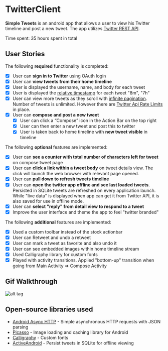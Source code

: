 # TwitterClient
**Simple Tweets** is an android app that allows a user to view his Twitter timeline and post a new tweet. The app utilizes [Twitter REST API](https://dev.twitter.com/rest/public).

Time spent: 35 hours spent in total

## User Stories

The following **required** functionality is completed:

* [x]	User can **sign in to Twitter** using OAuth login
* [x]	User can **view tweets from their home timeline**
  * [x] User is displayed the username, name, and body for each tweet
  * [x] User is displayed the [relative timestamp](https://gist.github.com/nesquena/f786232f5ef72f6e10a7) for each tweet "8m", "7h"
  * [x] User can view more tweets as they scroll with [infinite pagination](http://guides.codepath.com/android/Endless-Scrolling-with-AdapterViews). Number of tweets is unlimited.
    However there are [Twitter Api Rate Limits](https://dev.twitter.com/rest/public/rate-limiting) in place.
* [x] User can **compose and post a new tweet**
  * [x] User can click a “Compose” icon in the Action Bar on the top right
  * [x] User can then enter a new tweet and post this to twitter
  * [x] User is taken back to home timeline with **new tweet visible** in timeline

The following **optional** features are implemented:

* [x] User can **see a counter with total number of characters left for tweet** on compose tweet page
* [x] User can **click a link within a tweet body** on tweet details view. The click will launch the web browser with relevant page opened.
* [x] User can **pull down to refresh tweets timeline**
* [x] User can **open the twitter app offline and see last loaded tweets**. Persisted in SQLite tweets are refreshed on every application launch. While "live data" is displayed when app can get it from Twitter API, it is also saved for use in offline mode.
* [x] User can **select "reply" from detail view to respond to a tweet**
* [x] Improve the user interface and theme the app to feel "twitter branded"

The following **additional** features are implemented:
* [x] Used a custom toolbar instead of the stock actionbar
* [x] User can Retweet and undo a retweet
* [x] User can mark a tweet as favorite and also undo it
* [x] User can see embedded images within home timeline stream
* [x] Used Calligraphy library for custom fonts
* [x] Played with activity transitions. Applied "bottom-up" transition when going from Main Activity => Compose Activity

## Gif Walkthrough 

![alt tag](https://github.com/nyjalusc/TwitterClient/blob/master/walkthrough.gif)

## Open-source libraries used

- [Android Async HTTP](https://github.com/loopj/android-async-http) - Simple asynchronous HTTP requests with JSON parsing
- [Picasso](http://square.github.io/picasso/) - Image loading and caching library for Android
- [Calligraphy](https://github.com/chrisjenx/Calligraphy) - Custom fonts
- [ActiveAndroid](http://www.activeandroid.com/) - Persist tweets in SQLite for offline viewing
